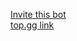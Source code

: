 [Invite this bot](https://discord.com/oauth2/authorize?client_id=755349864929296445&permissions=8&scope=bot)<br>
[top.gg link](https://top.gg/bot/755349864929296445)
